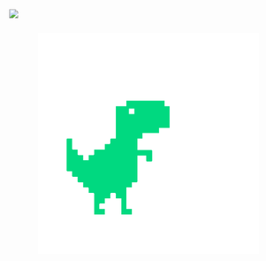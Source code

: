 <b><h1>[![](https://readme-typing-svg.herokuapp.com?color=00D980&size=24&vCenter=true&lines=%F0%9F%92%BB+Hi+!!!;%F0%9F%92%BB+I'm+Huy+%F0%9F%98%8E;%F0%9F%92%BB+%23NoCtrlZ+is+my+nickname+%F0%9F%98%87;%F0%9F%92%BB+Welcome+to+my+profile+%5E%5E;%F0%9F%92%BB+Have+a+nice+day+%F0%9F%98%98)](https://www.facebook.com/NoCtrlZ/)</h1></b>
<p align="center">
<a href='https://www.facebook.com/NoCtrlZ/'>
<img src="https://raw.githubusercontent.com/NoCtrlZ1110/NoCtrlZ1110/master/gif/dino_transparent.gif" alt="noctrlz1110" height=400 />
</p>
</a>
<p align="center">

